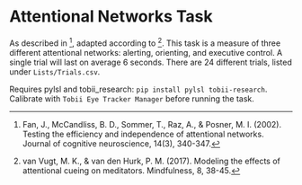 # Attentional Networks Task

As described in [^1], adapted according to [^2]. This task is a measure of three different attentional networks: alerting, orienting, and executive control. A single trial will last on average 6 seconds. There are 24 different trials, listed under `Lists/Trials.csv`.

Requires pylsl and tobii_research: `pip install pylsl tobii-research`.
Calibrate with `Tobii Eye Tracker Manager` before running the task.

[^1]: Fan, J., McCandliss, B. D., Sommer, T., Raz, A., & Posner, M. I. (2002). Testing the efficiency and independence of attentional networks. Journal of cognitive neuroscience, 14(3), 340-347.
[^2]: van Vugt, M. K., & van den Hurk, P. M. (2017). Modeling the effects of attentional cueing on meditators. Mindfulness, 8, 38-45.